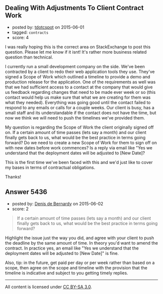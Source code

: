 ## Dealing With Adjustments To Client Contract Work

- posted by: [tdotcspot](https://stackexchange.com/users/4729993/tdotcspot) on 2015-06-01
- tagged: `contracts`
- score: 4

I was really hoping this is the correct area on StackExchange to post this question. Please let me know if it isnt! It's rather more business related question than technical.

I currently run a small development company on the side. We've been contracted by a client to redo their web application tools they use. They've signed a Scope of Work which outlined a timeline to provide a demo and production release for the application. One of the requirements as well was that we had sufficient access to a contact at the company that would give us feedback regarding changes that need to be made ever week or so (this contact would help us make sure that what we are creating for them was what they needed). Everything was going good until the contact failed to respond to any emails or calls for a couple weeks. Our client is busy, has a small staff and its understandable if the contact does not have the time, but now we think we will need to push the timelines we've provided them.

My question is regarding the Scope of Work the client originally signed off on. If a certain amount of time passes (lets say a month) and our client finally gets back to us, what would be the best practice in terms going forward? Do we need to create a new Scope of Work for them to sign off on with new dates before work commences? Is a reply via email like "Yes we understand that the deployment dates will be adjusted to [New Date]?

This is the first time we've been faced with this and we'd just like to cover my bases in terms of contractual obligations.

Thanks!



## Answer 5436

- posted by: [Denis de Bernardy](https://stackexchange.com/users/182468/denis-de-bernardy) on 2015-06-02
- score: 2

> If a certain amount of time passes (lets say a month) and our client finally gets back to us, what would be the best practice in terms going forward?

Highlight the issue just the way you did, and agree with your client to push the deadline by the same amount of time. In theory you'd want to amend the contract. In practice yes, an email like "Yes we understand that the deployment dates will be adjusted to [New Date]" is fine.

Also, tip: in the future, get paid per day or per week rather than based on a scope, then agree on the scope and timeline with the provision that the timeline is indicative and subject to you getting timely replies.



---

All content is licensed under [CC BY-SA 3.0](https://creativecommons.org/licenses/by-sa/3.0/).

